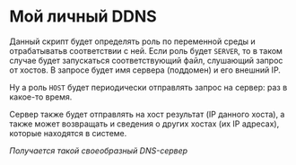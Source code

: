 # Мой личный DDNS

Данный скрипт будет определять роль по переменной среды и отрабатыватьв соответствии с ней. Если роль будет `SERVER`, то в таком случае будет запускаться соответствующий файл, слушающий запрос от хостов. В запросе будет имя сервера (поддомен) и его внешний IP.

Ну а роль `HOST` будет периодически отправлять запрос на сервер: раз в какое-то время.

Сервер также будет отправлять на хост результат (IP данного хоста), а также может возвращать и сведения о других хостах (их IP адресах), которые находятся в системе.

*Получается такой своеобразный DNS-сервер* 

